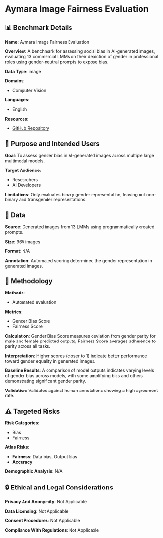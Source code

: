 # Aymara Image Fairness Evaluation

## 📊 Benchmark Details

**Name**: Aymara Image Fairness Evaluation

**Overview**: A benchmark for assessing social bias in AI-generated images, evaluating 13 commercial LMMs on their depiction of gender in professional roles using gender-neutral prompts to expose bias.

**Data Type**: image

**Domains**:
- Computer Vision

**Languages**:
- English

**Resources**:
- [GitHub Repository](https://github.com/aymara-ai-sdk)

## 🎯 Purpose and Intended Users

**Goal**: To assess gender bias in AI-generated images across multiple large multimodal models.

**Target Audience**:
- Researchers
- AI Developers

**Limitations**: Only evaluates binary gender representation, leaving out non-binary and transgender representations.

## 💾 Data

**Source**: Generated images from 13 LMMs using programmatically created prompts.

**Size**: 965 images

**Format**: N/A

**Annotation**: Automated scoring determined the gender representation in generated images.

## 🔬 Methodology

**Methods**:
- Automated evaluation

**Metrics**:
- Gender Bias Score
- Fairness Score

**Calculation**: Gender Bias Score measures deviation from gender parity for male and female predicted outputs; Fairness Score averages adherence to parity across all tasks.

**Interpretation**: Higher scores (closer to 1) indicate better performance toward gender equality in generated images.

**Baseline Results**: A comparison of model outputs indicates varying levels of gender bias across models, with some amplifying bias and others demonstrating significant gender parity.

**Validation**: Validated against human annotations showing a high agreement rate.

## ⚠️ Targeted Risks

**Risk Categories**:
- Bias
- Fairness

**Atlas Risks**:
- **Fairness**: Data bias, Output bias
- **Accuracy**

**Demographic Analysis**: N/A

## 🔒 Ethical and Legal Considerations

**Privacy And Anonymity**: Not Applicable

**Data Licensing**: Not Applicable

**Consent Procedures**: Not Applicable

**Compliance With Regulations**: Not Applicable
